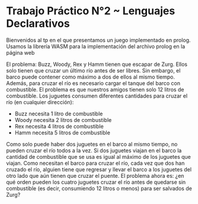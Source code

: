 # Trabajo Práctico N°2 ~ Lenguajes Declarativos

Bienvenidos al tp en el que presentamos un juego implementado en prolog. Usamos la librería WASM para la implementación del archivo prolog en la página web

El problema:
Buzz, Woody, Rex y Hamm tienen que escapar de Zurg. Ellos solo tienen que cruzar un último río antes de ser libres. Sin embargo, el barco puede contener como máximo a dos de ellos al mismo tiempo. Además, para cruzar el río es necesario cargar el tanque del barco con combustible. El problema es que nuestros amigos tienen solo 12 litros de combustible. Los juguetes consumen diferentes cantidades para cruzar el río (en cualquier dirección): 

- Buzz necesita 1 litro de combustible
- Woody necesita 2 litros de combustible
- Rex necesita 4 litros de combustible
- Hamm necesita 5 litros de combustible

Como solo puede haber dos juguetes en el barco al mismo tiempo, no pueden cruzar el río todos a la vez. Si dos juguetes viajan en el barco la cantidad de combustible que se usa es igual al máximo de los juguetes que viajan. Como necesitan el barco para cruzar el río, cada vez que dos han cruzado el río, alguien tiene que regresar y llevar el barco a los juguetes del otro lado que aún tienen que cruzar el puente. El problema ahora es: ¿en qué orden pueden los cuatro juguetes cruzar el río antes de quedarse sin combustible (es decir, consumiendo 12 litros o menos) para ser salvados de Zurg?
